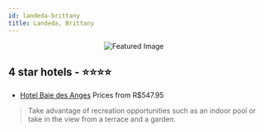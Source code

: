 ```yaml
---
id: landeda-brittany
title: Landeda, Brittany
---
```


<center><img src="https://i.travelapi.com/hotels/38000000/37260000/37257600/37257538/5d536f55_z.jpg" alt="Featured Image" /></center>


##  4 star hotels - ⭐️⭐️⭐️⭐️

-    [Hotel Baie des Anges](https://us.hurb.com/hotels/landeda/hotel-baie-des-anges-JNP-JP559141?cmp=18055) Prices from R$547.95
   > Take advantage of recreation opportunities such as an indoor pool or take in the view from a terrace and a garden.
